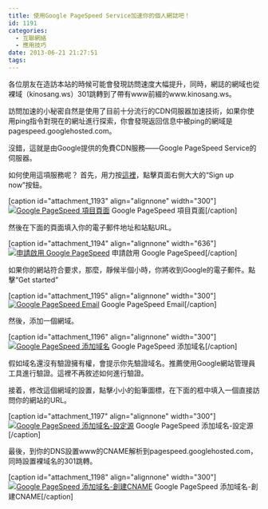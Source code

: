 ```yaml
---
title: 使用Google PageSpeed Service加速你的個人網誌吧！
id: 1191
categories:
  - 互聯網絡
  - 應用技巧
date: 2013-06-21 21:27:51
tags:
---
```


各位朋友在造訪本站的時候可能會發現訪問速度大幅提升，同時，網誌的網域也從裸域（kinosang.ws）301跳轉到了帶有www前綴的www.kinosang.ws。

訪問加速的小秘密自然是使用了目前十分流行的CDN伺服器加速技術，如果你使用ping指令對現在的網址進行探索，你會發現返回信息中被ping的網域是pagespeed.googlehosted.com。

沒錯，這就是由Google提供的免費CDN服務——Google PageSpeed Service的伺服器。
<!--more-->

如何使用這項服務呢？
首先，用力按[這裡](https://developers.google.com/speed/pagespeed/service?hl=zh-TW)，點擊頁面右側大大的“Sign up now”按鈕。

[caption id="attachment_1193" align="alignnone" width="300"][![Google PageSpeed 項目頁面](/wp-content/uploads/2013/06/20130621205719-300x177.jpg)](/wp-content/uploads/2013/06/20130621205719-e1389272604145.jpg) Google PageSpeed 項目頁面[/caption]

然後在下面的頁面填入你的電子郵件地址和站點URL。

[caption id="attachment_1194" align="alignnone" width="636"][![申請啟用 Google PageSpeed](/wp-content/uploads/2013/06/20130621211847-e1389272328922.jpg)](/wp-content/uploads/2013/06/20130621211847-e1389272328922.jpg) 申請啟用 Google PageSpeed[/caption]

如果你的網站符合要求，那麼，靜候半個小時，你將收到Google的電子郵件。點擊“Get started”

[caption id="attachment_1195" align="alignnone" width="300"][![Google PageSpeed Email](/wp-content/uploads/2013/06/20130621212247-e1389272442629-300x196.jpg)](/wp-content/uploads/2013/06/20130621212247-e1389272442629.jpg) Google PageSpeed Email[/caption]

然後，添加一個網域。

<dl class="wp-caption alignnone" id="attachment_1196" style="width: 310px;"><dt class="wp-caption-dt"></dt></dl>

[caption id="attachment_1196" align="alignnone" width="300"][![Google PageSpeed 添加域名](/wp-content/uploads/2013/06/20130621212347-300x103.jpg)](/wp-content/uploads/2013/06/20130621212347-e1389272458698.jpg) Google PageSpeed 添加域名[/caption]

假如域名還沒有驗證擁有權，會提示你先驗證域名。推薦使用Google網站管理員工具進行驗證。這裡不再敘述如何進行驗證。

接着，修改這個網域的設置，點擊小小的鉛筆圖標，在下面的框中填入一個直接訪問你的網站的URL。

[caption id="attachment_1197" align="alignnone" width="300"][![Google PageSpeed 添加域名-設定源](/wp-content/uploads/2013/06/20130621212717-300x109.jpg)](/wp-content/uploads/2013/06/20130621212717-e1389272471215.jpg) Google PageSpeed 添加域名-設定源[/caption]

最後，到你的DNS設置www的CNAME解析到pagespeed.googlehosted.com，同時設置裸域名的301跳轉。

[caption id="attachment_1198" align="alignnone" width="300"][![Google PageSpeed 添加域名-創建CNAME](/wp-content/uploads/2013/06/20130621212824-300x71.jpg)](/wp-content/uploads/2013/06/20130621212824.jpg) Google PageSpeed 添加域名-創建CNAME[/caption]
